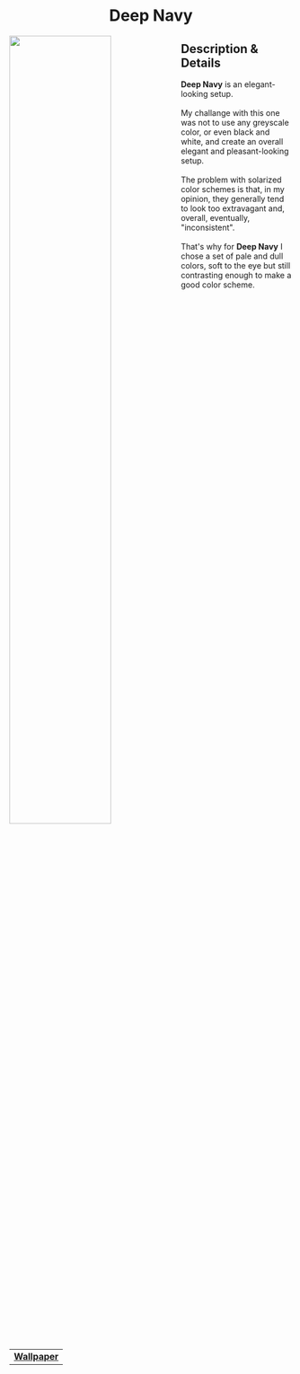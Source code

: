 <h1 align="center"> Deep Navy </h1>
<img width="60%" align="left" src="https://user-images.githubusercontent.com/61376940/168603243-52ea0637-ca68-44e9-b12c-8ae4f20466e8.png">
<h2> Description & Details</h2>  
<p> 
  <b>Deep Navy</b> is an elegant-looking setup.
  <br><br>
  My challange with this one was not to use any greyscale color, or even black and white, and create an overall elegant and pleasant-looking setup. 
  <br><br>
  The problem with solarized color schemes is that, in my opinion, they generally tend to look too extravagant and, overall, eventually, "inconsistent".
  <br><br>
  That's why for <b>Deep Navy</b> I chose a set of pale and dull colors, soft to the eye but still contrasting enough to make a good color scheme.
  <br><br>
  
  <table><tr><td>
        <a href="https://github.com/Haruno19/dotfiles/blob/main/Wallpapers/waves.png"> <b>Wallpaper</b> </a>
  </td></tr></table>
</p>
